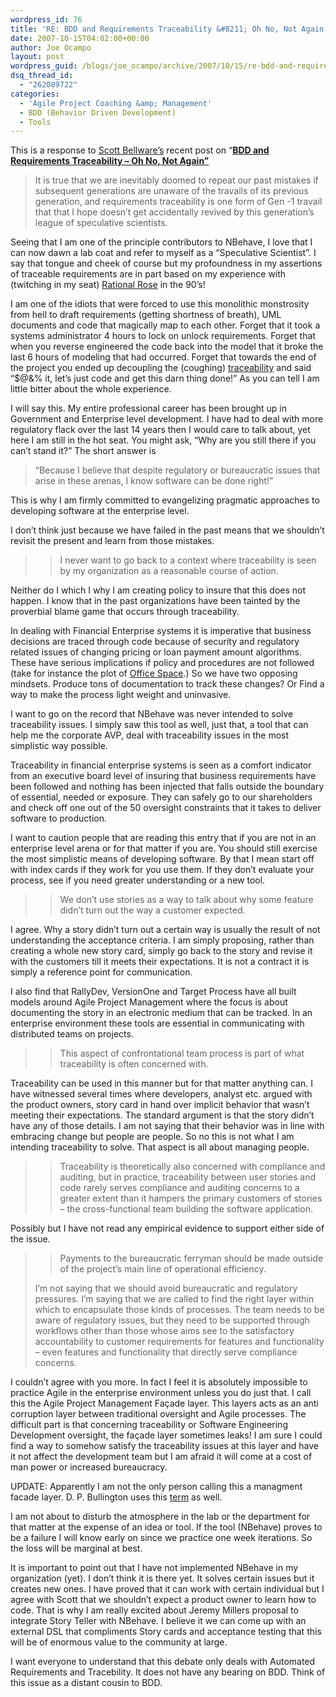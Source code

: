 ```yaml
---
wordpress_id: 76
title: 'RE: BDD and Requirements Traceability &#8211; Oh No, Not Again'
date: 2007-10-15T04:02:00+00:00
author: Joe Ocampo
layout: post
wordpress_guid: /blogs/joe_ocampo/archive/2007/10/15/re-bdd-and-requirements-traceability-oh-no-not-again.aspx
dsq_thread_id:
  - "262089722"
categories:
  - 'Agile Project Coaching &amp; Management'
  - BDD (Behavior Driven Development)
  - Tools
---
```

This is a response to <a href="http://codebetter.com/blogs/scott.bellware/default.aspx" target="_blank">Scott Bellware’s</a> recent post on “**<a href="http://codebetter.com/blogs/scott.bellware/archive/2007/10/14/169723.aspx" target="_blank">BDD and Requirements Traceability &#8211; Oh No, Not Again”</a>**

> It is true that we are inevitably doomed to repeat our past mistakes if subsequent generations are unaware of the travails of its previous generation, and requirements traceability is one form of Gen -1 travail that that I hope doesn&#8217;t get accidentally revived by this generation&#8217;s league of speculative scientists.

Seeing that I am one of the principle contributors to NBehave, I love that I can now dawn a lab coat and refer to myself as a “Speculative Scientist”. I say that tongue and cheek of course but my profoundness in my assertions of traceable requirements are in part based on my experience with (twitching in my seat) <a href="http://en.wikipedia.org/wiki/Rational_Software" target="_blank">Rational Rose</a> in the 90’s!

I am one of the idiots that were forced to use this monolithic monstrosity from hell to draft requirements (getting shortness of breath), UML documents and code that magically map to each other. Forget that it took a systems administrator 4 hours to lock on unlock requirements. Forget that when you reverse engineered the code back into the model that it broke the last 6 hours of modeling that had occurred. Forget that towards the end of the project you ended up decoupling the (coughing) <a href="http://en.wikipedia.org/wiki/Traceability" target="_blank">traceability</a> and said “$@&% it, let’s just code and get this darn thing done!” As you can tell I am little bitter about the whole experience.

I will say this. My entire professional career has been brought up in Government and Enterprise level development. I have had to deal with more regulatory flack over the last 14 years then I would care to talk about, yet here I am still in the hot seat. You might ask, “Why are you still there if you can’t stand it?” The short answer is 

> “Because I believe that despite regulatory or bureaucratic issues that arise in these arenas, I know software can be done right!”

This is why I am firmly committed to evangelizing pragmatic approaches to developing software at the enterprise level.

I don’t think just because we have failed in the past means that we shouldn’t revisit the present and learn from those mistakes.

> >I never want to go back to a context where traceability is seen by my organization as a reasonable course of action.

Neither do I which I why I am creating policy to insure that this does not happen. I know that in the past organizations have been tainted by the proverbial blame game that occurs through traceability. 

In dealing with Financial Enterprise systems it is imperative that business decisions are traced through code because of security and regulatory related issues of changing pricing or loan payment amount algorithms. These have serious implications if policy and procedures are not followed (take for instance the plot of <a href="http://www.imdb.com/title/tt0151804/" target="_blank">Office Space</a>.) So we have two opposing mindsets. Produce tons of documentation to track these changes? Or Find a way to make the process light weight and uninvasive.

I want to go on the record that NBehave was never intended to solve traceability issues. I simply saw this tool as well, just that, a tool that can help me the corporate AVP, deal with traceability issues in the most simplistic way possible. 

Traceability in financial enterprise systems is seen as a comfort indicator from an executive board level of insuring that business requirements have been followed and nothing has been injected that falls outside the boundary of essential, needed or exposure. They can safely go to our shareholders and check off one out of the 50 oversight constraints that it takes to deliver software to production.

I want to caution people that are reading this entry that if you are not in an enterprise level arena or for that matter if you are. You should still exercise the most simplistic means of developing software. By that I mean start off with index cards if they work for you use them. If they don’t evaluate your process, see if you need greater understanding or a new tool.

> >We don&#8217;t use stories as a way to talk about why some feature didn&#8217;t turn out the way a customer expected.

I agree. Why a story didn’t turn out a certain way is usually the result of not understanding the acceptance criteria. I am simply proposing, rather than creating a whole new story card, simply go back to the story and revise it with the customers till it meets their expectations. It is not a contract it is simply a reference point for communication.

I also find that RallyDev, VersionOne and Target Process have all built models around Agile Project Management where the focus is about documenting the story in an electronic medium that can be tracked. In an enterprise environment these tools are essential in communicating with distributed teams on projects.

> > This aspect of confrontational team process is part of what traceability is often concerned with.

Traceability can be used in this manner but for that matter anything can. I have witnessed several times where developers, analyst etc. argued with the product owners, story card in hand over implicit behavior that wasn’t meeting their expectations. The standard argument is that the story didn’t have any of those details. I am not saying that their behavior was in line with embracing change but people are people. So no this is not what I am intending traceability to solve. That aspect is all about managing people.

> > Traceability is theoretically also concerned with compliance and auditing, but in practice, traceability between user stories and code rarely serves compliance and auditing concerns to a greater extent than it hampers the primary customers of stories &#8211; the cross-functional team building the software application.

Possibly but I have not read any empirical evidence to support either side of the issue.

> > Payments to the bureaucratic ferryman should be made outside of the project&#8217;s main line of operational efficiency.
> 
> I&#8217;m not saying that we should avoid bureaucratic and regulatory pressures. I&#8217;m saying that we are called to find the right layer within which to encapsulate those kinds of processes. The team needs to be aware of regulatory issues, but they need to be supported through workflows other than those whose aims see to the satisfactory accountability to customer requirements for features and functionality &#8211; even features and functionality that directly serve compliance concerns.

I couldn’t agree with you more. In fact I feel it is absolutely impossible to practice Agile in the enterprise environment unless you do just that. I call this the Agile Project Management Façade layer. This layers acts as an anti corruption layer between traditional oversight and Agile processes. The difficult part is that concerning traceability or Software Engineering Development oversight, the façade layer sometimes leaks! I am sure I could find a way to somehow satisfy the traceability issues at this layer and have it not affect the development team but I am afraid it will come at a cost of man power or increased bureaucracy.

UPDATE: Apparently I am not the only person calling this a managment facade layer. D. P. Bullington uses this [term](http://blog.softwareishardwork.com/2007/10/you-need-agilefaade.html) as well. 

I am not about to disturb the atmosphere in the lab or the department for that matter at the expense of an idea or tool. If the tool (NBehave) proves to be a failure I will know early on since we practice one week iterations. So the loss will be marginal at best.

It is important to point out that I have not implemented NBehave in my organization (yet). I don’t think it is there yet. It solves certain issues but it creates new ones. I have proved that it can work with certain individual but I agree with Scott that we shouldn’t expect a product owner to learn how to code. That is why I am really excited about Jeremy Millers proposal to integrate Story Teller with NBehave. I believe it we can come up with an external DSL that compliments Story cards and acceptance testing that this will be of enormous value to the community at large. 

I want everyone to understand that this debate only deals with Automated Requirements and Tracebility. It does not have any bearing on BDD. Think of this issue as a distant cousin to BDD.